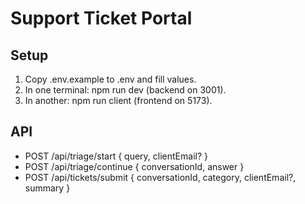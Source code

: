 # Support Ticket Portal

## Setup
1. Copy .env.example to .env and fill values.
2. In one terminal: npm run dev (backend on 3001).
3. In another: npm run client (frontend on 5173).

## API
- POST /api/triage/start { query, clientEmail? }
- POST /api/triage/continue { conversationId, answer }
- POST /api/tickets/submit { conversationId, category, clientEmail?, summary }

